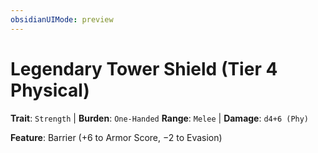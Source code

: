 ```yaml
---
obsidianUIMode: preview
---
```

# Legendary Tower Shield (Tier 4 Physical)

**Trait**: `Strength` | **Burden**: `One-Handed`
**Range**: `Melee` | **Damage**: `d4+6 (Phy)`

**Feature**: Barrier (+6 to Armor Score, −2 to Evasion)
